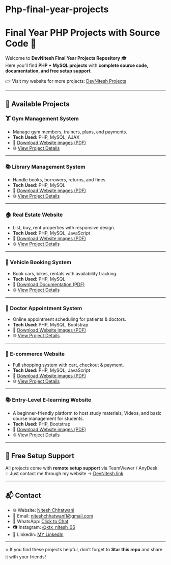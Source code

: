 # Php-final-year-projects
# Final Year PHP Projects with Source Code 🚀

Welcome to **DevNitesh Final Year Projects Repository** 🎓  
Here you’ll find **PHP + MySQL projects** with **complete source code, documentation, and free setup support**.

👉 Visit my website for more projects: [DevNitesh Projects](https://devnitesh.link/Projects)

---

## 📂 Available Projects

### 🏋️ Gym Management System
- Manage gym members, trainers, plans, and payments.
- **Tech Used:** PHP, MySQL, AJAX  
- 📄 [Download Website images  (PDF)](https://www.devnitesh.link/Projects/Gym.pdf)  
- 🌐 [View Project Details](https://devnitesh.link/Projects)

---

### 📚 Library Management System
- Handle books, borrowers, returns, and fines.  
- **Tech Used:** PHP, MySQL  
- 📄 [Download Website images (PDF)](https://www.devnitesh.link/Projects/library.pdf)  
- 🌐 [View Project Details](https://devnitesh.link/Projects)

---

### 🏠 Real Estate Website
- List, buy, rent properties with responsive design.  
- **Tech Used:** PHP, MySQL, JavaScript  
- 📄 [Download Website images (PDF)](https://www.devnitesh.link/Projects/Real%20Estate%20.pdf)  
- 🌐 [View Project Details](https://devnitesh.link/Projects)

---

### 🚗 Vehicle Booking System
- Book cars, bikes, rentals with availability tracking.  
- **Tech Used:** PHP, MySQL  
- 📄 [Download Documentation (PDF)](https://www.devnitesh.link/Projects/vehicle.pdf)  
- 🌐 [View Project Details](https://devnitesh.link)

---

### 🏥 Doctor Appointment System
- Online appointment scheduling for patients & doctors.  
- **Tech Used:** PHP, MySQL, Bootstrap  
- 📄 [Download Website images (PDF)](https://www.devnitesh.link/Projects/Doctor.pdf)  
- 🌐 [View Project Details](https://devnitesh.link/Projects)

---

### 🛒 E-commerce Website
- Full shopping system with cart, checkout & payment.  
- **Tech Used:** PHP, MySQL, JavaScript  
- 📄 [Download Website images (PDF)](https://www.devnitesh.link/Projects/Ecommerce.pdf)  
- 🌐 [View Project Details](https://devnitesh.link/Projects)

---

### 📚 Entry-Level E-learning Website
- A beginner-friendly platform to host study materials, Videos, and basic course management for students.  
- **Tech Used:** PHP, Bootstrap 
- 📄 [Download Website images (PDF)](https://www.devnitesh.link/Projects/Elearning.pdf)  
- 🌐 [View Project Details](https://devnitesh.link/Projects)

---

## 🔧 Free Setup Support
All projects come with **remote setup support** via TeamViewer / AnyDesk.  
💡 Just contact me through my website → [DevNitesh.link](https://devnitesh.link)

---

## 📬 Contact
- 🌐 Website: [Nitesh Chhatwani](https://devnitesh.link)  
- 📧 Email: niteshchhatwani1@gmail.com
- 📱 WhatsApp: [Click to Chat](https://wa.me/918766741799)
- 📷 Instagram: [@xtx_nitesh_06](https://www.instagram.com/xtx_nitesh_06)
- 💼 LinkedIn: [MY LinkedIn](https://www.linkedin.com/in/devitesh-5537652b1)  

---

⭐ If you find these projects helpful, don’t forget to **Star this repo** and share it with your friends!
